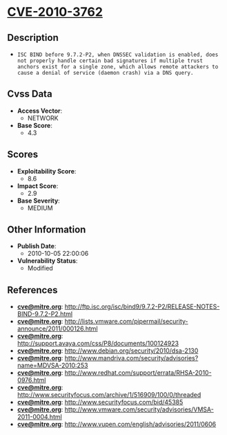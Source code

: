 
# [CVE-2010-3762](http://ftp.isc.org/isc/bind9/9.7.2-P2/RELEASE-NOTES-BIND-9.7.2-P2.html)

## Description

- `ISC BIND before 9.7.2-P2, when DNSSEC validation is enabled, does not properly handle certain bad signatures if multiple trust anchors exist for a single zone, which allows remote attackers to cause a denial of service (daemon crash) via a DNS query.`

## Cvss Data

- **Access Vector**:
  - NETWORK
- **Base Score**:
  - 4.3

## Scores

- **Exploitability Score**:
  - 8.6
- **Impact Score**:
  - 2.9
- **Base Severity**:
  - MEDIUM

## Other Information

- **Publish Date**:
  - 2010-10-05 22:00:06
- **Vulnerability Status**:
  - Modified

## References

- **cve@mitre.org**: http://ftp.isc.org/isc/bind9/9.7.2-P2/RELEASE-NOTES-BIND-9.7.2-P2.html
- **cve@mitre.org**: http://lists.vmware.com/pipermail/security-announce/2011/000126.html
- **cve@mitre.org**: http://support.avaya.com/css/P8/documents/100124923
- **cve@mitre.org**: http://www.debian.org/security/2010/dsa-2130
- **cve@mitre.org**: http://www.mandriva.com/security/advisories?name=MDVSA-2010:253
- **cve@mitre.org**: http://www.redhat.com/support/errata/RHSA-2010-0976.html
- **cve@mitre.org**: http://www.securityfocus.com/archive/1/516909/100/0/threaded
- **cve@mitre.org**: http://www.securityfocus.com/bid/45385
- **cve@mitre.org**: http://www.vmware.com/security/advisories/VMSA-2011-0004.html
- **cve@mitre.org**: http://www.vupen.com/english/advisories/2011/0606
